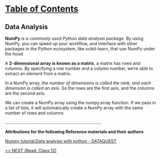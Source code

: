 # [Table of Contents](https://wondwosentsige.github.io/code-401-reading-notes/Home)

## Data Analysis

**NumPy** _is a commonly used Python data analysis package_. By using NumPy, you can speed up your workflow, and interface with other packages in the Python ecosystem, like scikit-learn, that use NumPy under the hood

 A __2-dimensional array is known as a matrix__, a matrix has rows and columns. By specifying a row number and a column number, we’re able to extract an element from a matrix.

 In a NumPy array, *the number of dimensions is called the rank, and each dimension is called an axis*. So the rows are the first axis, and the columns are the second axis.

We can create a NumPy array using the numpy.array function. If we pass in a list of lists, it will automatically create a NumPy array with the same number of rows and columns




















...............................................................................

__Attributions for the following Reference materials and their authors__

[Numpy tutorial:Data analysis with python - DATAQUEST](https://www.dataquest.io/blog/numpy-tutorial-python/)


[>> NEXT (Read: Class 12)](https://wondwosentsige.github.io/code-401-reading-note/class-12)
